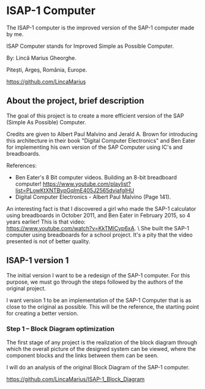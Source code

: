 # ISAP-1 Computer
The ISAP-1 computer is the improved version of the SAP-1 computer made by me.

ISAP Computer stands for Improved Simple as Possible Computer.

By: Lincă Marius Gheorghe.

Pitești, Argeș, România, Europe.

https://github.com/LincaMarius

## About the project, brief description

The goal of this project is to create a more efficient version of the SAP (Simple As Possible) Computer.
    
Credits are given to Albert Paul Malvino and Jerald A. Brown for introducing this architecture in their book "Digital Computer Electronics" and Ben Eater for implementing his own version of the SAP Computer using IC's and breadboards.

References: 
- Ben Eater's 8 Bit computer videos. Building an 8-bit breadboard computer! https://www.youtube.com/playlist?list=PLowKtXNTBypGqImE405J2565dvjafglHU
- Digital Computer Electronics - Albert Paul Malvino (Page 141).

An interesting fact is that I discovered a girl who made the SAP-1 calculator using breadboards in October 2011, and Ben Eater in February 2015, so 4 years earlier! This is that video: \
 https://www.youtube.com/watch?v=KkTMICyp6xA. \ 
 She built the SAP-1 computer using breadboards for a school project. It's a pity that the video presented is not of better quality.

## ISAP-1 version 1
The initial version I want to be a redesign of the SAP-1 computer. For this purpose, we must go through the steps followed by the authors of the original project.

I want version 1 to be an implementation of the SAP-1 Computer that is as close to the original as possible. This will be the reference, the starting point for creating a better version.

### Step 1 – Block Diagram optimization
The first stage of any project is the realization of the block diagram through which the overall picture of the designed system can be viewed, where the component blocks and the links between them can be seen.

I will do an analysis of the original Block Diagram of the SAP-1 computer.

https://github.com/LincaMarius/ISAP-1_Block_Diagram
